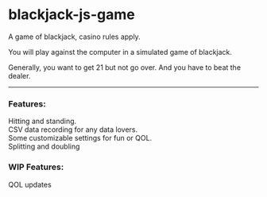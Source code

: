 # blackjack-js-game
A game of blackjack, casino rules apply.

You will play against the computer in a simulated game of blackjack.

Generally, you want to get 21 but not go over. And you have to beat the dealer.

---

### Features:
Hitting and standing. <br>
CSV data recording for any data lovers. <br>
Some customizable settings for fun or QOL. <br>
Splitting and doubling

### WIP Features:
QOL updates
